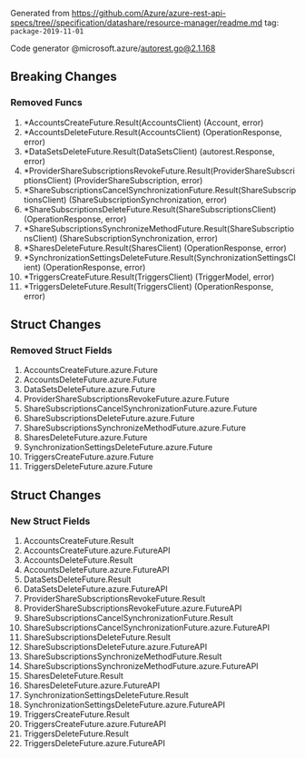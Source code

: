 Generated from https://github.com/Azure/azure-rest-api-specs/tree//specification/datashare/resource-manager/readme.md tag: `package-2019-11-01`

Code generator @microsoft.azure/autorest.go@2.1.168

## Breaking Changes

### Removed Funcs

1. *AccountsCreateFuture.Result(AccountsClient) (Account, error)
1. *AccountsDeleteFuture.Result(AccountsClient) (OperationResponse, error)
1. *DataSetsDeleteFuture.Result(DataSetsClient) (autorest.Response, error)
1. *ProviderShareSubscriptionsRevokeFuture.Result(ProviderShareSubscriptionsClient) (ProviderShareSubscription, error)
1. *ShareSubscriptionsCancelSynchronizationFuture.Result(ShareSubscriptionsClient) (ShareSubscriptionSynchronization, error)
1. *ShareSubscriptionsDeleteFuture.Result(ShareSubscriptionsClient) (OperationResponse, error)
1. *ShareSubscriptionsSynchronizeMethodFuture.Result(ShareSubscriptionsClient) (ShareSubscriptionSynchronization, error)
1. *SharesDeleteFuture.Result(SharesClient) (OperationResponse, error)
1. *SynchronizationSettingsDeleteFuture.Result(SynchronizationSettingsClient) (OperationResponse, error)
1. *TriggersCreateFuture.Result(TriggersClient) (TriggerModel, error)
1. *TriggersDeleteFuture.Result(TriggersClient) (OperationResponse, error)

## Struct Changes

### Removed Struct Fields

1. AccountsCreateFuture.azure.Future
1. AccountsDeleteFuture.azure.Future
1. DataSetsDeleteFuture.azure.Future
1. ProviderShareSubscriptionsRevokeFuture.azure.Future
1. ShareSubscriptionsCancelSynchronizationFuture.azure.Future
1. ShareSubscriptionsDeleteFuture.azure.Future
1. ShareSubscriptionsSynchronizeMethodFuture.azure.Future
1. SharesDeleteFuture.azure.Future
1. SynchronizationSettingsDeleteFuture.azure.Future
1. TriggersCreateFuture.azure.Future
1. TriggersDeleteFuture.azure.Future

## Struct Changes

### New Struct Fields

1. AccountsCreateFuture.Result
1. AccountsCreateFuture.azure.FutureAPI
1. AccountsDeleteFuture.Result
1. AccountsDeleteFuture.azure.FutureAPI
1. DataSetsDeleteFuture.Result
1. DataSetsDeleteFuture.azure.FutureAPI
1. ProviderShareSubscriptionsRevokeFuture.Result
1. ProviderShareSubscriptionsRevokeFuture.azure.FutureAPI
1. ShareSubscriptionsCancelSynchronizationFuture.Result
1. ShareSubscriptionsCancelSynchronizationFuture.azure.FutureAPI
1. ShareSubscriptionsDeleteFuture.Result
1. ShareSubscriptionsDeleteFuture.azure.FutureAPI
1. ShareSubscriptionsSynchronizeMethodFuture.Result
1. ShareSubscriptionsSynchronizeMethodFuture.azure.FutureAPI
1. SharesDeleteFuture.Result
1. SharesDeleteFuture.azure.FutureAPI
1. SynchronizationSettingsDeleteFuture.Result
1. SynchronizationSettingsDeleteFuture.azure.FutureAPI
1. TriggersCreateFuture.Result
1. TriggersCreateFuture.azure.FutureAPI
1. TriggersDeleteFuture.Result
1. TriggersDeleteFuture.azure.FutureAPI
